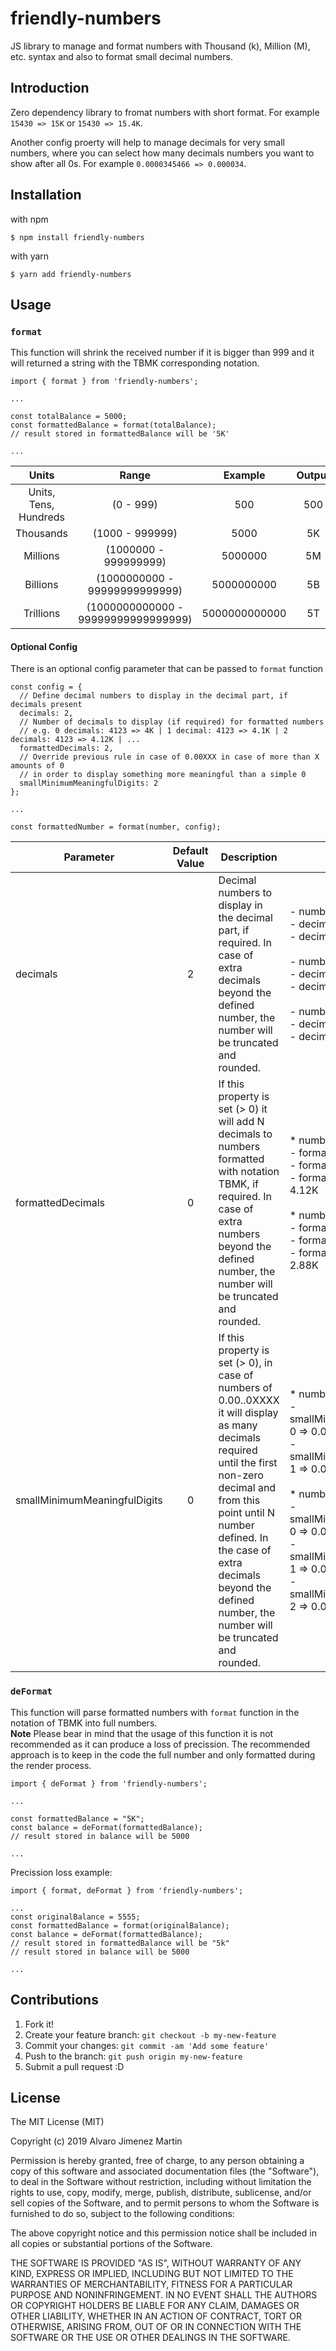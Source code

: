 # friendly-numbers

JS library to manage and format numbers with Thousand (k), Million (M), etc. syntax and also to format small decimal numbers.

## Introduction

Zero dependency library to fromat numbers with short format. For example `15430 => 15K` or `15430 => 15.4K`.

Another config proerty will help to manage decimals for very small numbers, where you can select how many decimals numbers you want to show after all 0s. For example `0.0000345466 => 0.000034`.

## Installation

with npm

```
$ npm install friendly-numbers
```

with yarn

```
$ yarn add friendly-numbers
```

## Usage

### `format`

This function will shrink the received number if it is bigger than 999 and it will returned a string with the TBMK corresponding notation.

```
import { format } from 'friendly-numbers';

...

const totalBalance = 5000;
const formattedBalance = format(totalBalance);
// result stored in formattedBalance will be '5K'

...

```

|         Units         |                Range                |    Example    | Output |
| :-------------------: | :---------------------------------: | :-----------: | :----: |
| Units, Tens, Hundreds |              (0 - 999)              |      500      |  500   |
|       Thousands       |           (1000 - 999999)           |     5000      |   5K   |
|       Millions        |        (1000000 - 999999999)        |    5000000    |   5M   |
|       Billions        |    (1000000000 - 99999999999999)    |  5000000000   |   5B   |
|       Trillions       | (1000000000000 - 99999999999999999) | 5000000000000 |   5T   |

#### Optional Config

There is an optional config parameter that can be passed to `format` function

```
const config = {
  // Define decimal numbers to display in the decimal part, if decimals present
  decimals: 2,
  // Number of decimals to display (if required) for formatted numbers
  // e.g. 0 decimals: 4123 => 4K | 1 decimal: 4123 => 4.1K | 2 decimals: 4123 => 4.12K | ...
  formattedDecimals: 2,
  // Override previous rule in case of 0.00XXX in case of more than X amounts of 0
  // in order to display something more meaningful than a simple 0
  smallMinimumMeaningfulDigits: 2
};

...

const formattedNumber = format(number, config);
```

| Parameter                    | Default Value | Description                                                                                                                                                                                                                                                                                | Example                                                                                                                                                                                                                                                                                             |
| ---------------------------- | :-----------: | ------------------------------------------------------------------------------------------------------------------------------------------------------------------------------------------------------------------------------------------------------------------------------------------ | --------------------------------------------------------------------------------------------------------------------------------------------------------------------------------------------------------------------------------------------------------------------------------------------------- |
| decimals | 2 | Decimal numbers to display in the decimal part, if required. In case of extra decimals beyond the defined number, the number will be truncated and rounded. |- number: 0.123456<br/>  - decimals: 2 => 0.12<br/>  - decimals: 4 => 0.1234<br/><br/>    - number: 5.2000<br/>    - decimals: 2 => 5.20<br/>    - decimals: 4 => 5.2000<br/><br/>- number: 7.0000<br/>    - decimals: 2 => 7<br/>    - decimals: 4 => 7|
| formattedDecimals |  0 | If this property is set (> 0) it will add N decimals to numbers formatted with notation TBMK, if required. In case of extra numbers beyond the defined number, the number will be truncated and rounded. |* number: 4123<br/>  - formattedDecimals: 0 => 4K<br/>  - formattedDecimals: 1 => 4.1K<br/>  - formattedDecimals: 2 => 4.12K<br/><br/>* number: 2876<br/>  - formattedDecimals: 0 => 3K<br/>  - formattedDecimals: 1 => 2.9K<br/>  - formattedDecimals: 2 => 2.88K |
| smallMinimumMeaningfulDigits | 0| If this property is set (> 0), in case of numbers of 0.00..0XXXX it will display as many decimals required until the first non-zero decimal and from this point until N number defined. In the case of extra decimals beyond the defined number, the number will be truncated and rounded. | * number: 0.001234<br/>  - smallMinimumMeaningfulDigits: 0 => 0.00<br/>  - smallMinimumMeaningfulDigits: 1 => 0.001<br/><br/>* number: 0.001876<br/>  - smallMinimumMeaningfulDigits: 0 => 0.00<br/>  - smallMinimumMeaningfulDigits: 1 => 0.002<br/>  - smallMinimumMeaningfulDigits: 2 => 0.0019<br/> |

### `deFormat`

This function will parse formatted numbers with `format` function in the notation of TBMK into full numbers.<br/>
**Note** Please bear in mind that the usage of this function it is not recommended as it can produce a loss of precission. The recommended approach is to keep in the code the full number and only formatted during the render process.

```
import { deFormat } from 'friendly-numbers';

...

const formattedBalance = "5K";
const balance = deFormat(formattedBalance);
// result stored in balance will be 5000

...

```

Precission loss example:

```
import { format, deFormat } from 'friendly-numbers';

...
const originalBalance = 5555;
const formattedBalance = format(originalBalance);
const balance = deFormat(formattedBalance);
// result stored in formattedBalance will be "5k"
// result stored in balance will be 5000

...

```

## Contributions

1. Fork it!
2. Create your feature branch: `git checkout -b my-new-feature`
3. Commit your changes: `git commit -am 'Add some feature'`
4. Push to the branch: `git push origin my-new-feature`
5. Submit a pull request :D

## License

The MIT License (MIT)

Copyright (c) 2019 Alvaro Jimenez Martin

Permission is hereby granted, free of charge, to any person obtaining a copy of this software and associated documentation files (the "Software"), to deal in the Software without restriction, including without limitation the rights to use, copy, modify, merge, publish, distribute, sublicense, and/or sell copies of the Software, and to permit persons to whom the Software is furnished to do so, subject to the following conditions:

The above copyright notice and this permission notice shall be included in all copies or substantial portions of the Software.

THE SOFTWARE IS PROVIDED "AS IS", WITHOUT WARRANTY OF ANY KIND, EXPRESS OR IMPLIED, INCLUDING BUT NOT LIMITED TO THE WARRANTIES OF MERCHANTABILITY, FITNESS FOR A PARTICULAR PURPOSE AND NONINFRINGEMENT. IN NO EVENT SHALL THE AUTHORS OR COPYRIGHT HOLDERS BE LIABLE FOR ANY CLAIM, DAMAGES OR OTHER LIABILITY, WHETHER IN AN ACTION OF CONTRACT, TORT OR OTHERWISE, ARISING FROM, OUT OF OR IN CONNECTION WITH THE SOFTWARE OR THE USE OR OTHER DEALINGS IN THE SOFTWARE.
